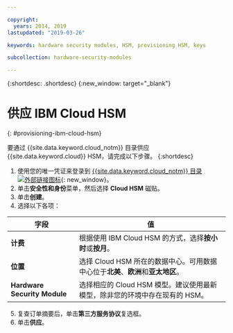 ```yaml
---

copyright:
  years: 2014, 2019
lastupdated: "2019-03-26"

keywords: hardware security modules, HSM, provisioning HSM, keys

subcollection: hardware-security-modules

---
```


{:shortdesc: .shortdesc}
{:new_window: target="_blank"}

# 供应 IBM Cloud HSM
{: #provisioning-ibm-cloud-hsm}

要通过 {{site.data.keyword.cloud_notm}} 目录供应 {{site.data.keyword.cloud}} HSM，请完成以下步骤。
{:shortdesc}

1. 使用您的唯一凭证来登录到 [{{site.data.keyword.cloud_notm}} 目录 ![外部链接图标](../icons/launch-glyph.svg "外部链接图标")](https://cloud.ibm.com/catalog){: new_window}。
2. 单击**安全性和身份**菜单，然后选择 **Cloud HSM** 磁贴。
3. 单击**创建**。
4. 选择以下各项：

| 字段 | 值 |
| --- | --- |
|**计费**|根据使用 IBM Cloud HSM 的方式，选择**按小时**或**按月**。|
|**位置**|选择 Cloud HSM 所在的数据中心。可用数据中心位于**北美**、**欧洲**和**亚太地区**。|
|**Hardware Security Module**|选择相应的 Cloud HSM 模型。建议使用最新模型，除非您的环境中存在现有的 HSM。|

5. 复查订单摘要后，单击**第三方服务协议**复选框。
6. 单击**供应**。
